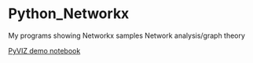 # Python_Networkx
My programs showing Networkx samples Network analysis/graph theory 



[PyVIZ demo notebook](https://github.com/kephalian/Python_Networkx/blob/main/PyVIZ_demo.ipynb)
